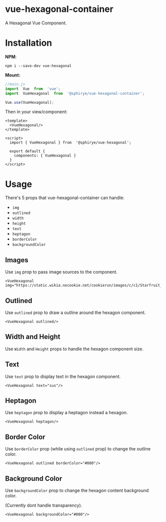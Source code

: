 # vue-hexagonal-container

A Hexagonal Vue Component.

# Installation
**NPM**:

    npm i --save-dev vue-hexagonal

**Mount:**

```js
//main.js
import  Vue  from  'vue';
import  VueHexagonal  from  '@sphirye/vue-hexagonal-container';

Vue.use(VueHexagonal);
```

Then in your view/component:

```vue
<template>
  <VueHexagonal/>
</template>

<script>
  import { VueHexagonal } from  '@sphirye/vue-hexagonal';

  export default {
    components: { VueHexagonal }
  }
</script>
```
# Usage

There's 5 props that vue-hexagonal-container can handle:

 - `img`
 - `outlined`
 - `width`
 - `height`
 - `text`
 - `heptagon`
 - `borderColor`
 - `backgroundColor`

## Images 

Use `img` prop to pass image sources to the component.

```vue
<VueHexagonal img="https://static.wikia.nocookie.net/cookierun/images/c/c1/Starfruit_Cookie.png"/>
```

## Outlined

Use `outlined` prop to draw a outline around the hexagon component.
```vue
<VueHexagonal outlined/>
```
## Width and Height

Use `Width` and `Height` props to handle the hexagon component size.

## Text

Use `text` prop to display text in the hexagon component.

```vue
<VueHexagonal text="sus"/>
```

## Heptagon

Use `heptagon` prop to display a heptagon instead a hexagon.

```vue
<VueHexagonal heptagon/>
```

## Border Color

Use `borderColor` prop (while using `outlined` prop) to change the outline color.

```vue
<VueHexagonal outlined borderColor="#000"/>
```


## Background Color

Use `backgroundColor` prop to change the hexagon content background color.

(Currently dont handle transparency).

```vue
<VueHexagonal backgroundColor="#000"/>
```
